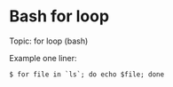 # Bash for loop

Topic: for loop (bash)

Example one liner:

````
$ for file in `ls`; do echo $file; done
````
